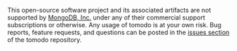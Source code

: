 This open-source software project and its associated artifacts are not supported by
[MongoDB, Inc.](https://www.mongodb.com/) under any of their commercial
support subscriptions or otherwise.  Any usage of tomodo is at your own risk.
Bug reports, feature requests, and questions can be posted in the
[issues section](https://github.com/yuvalherziger/tomodo/issues) of the tomodo repository.
